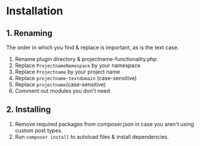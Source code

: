 # Installation

## 1. Renaming

The order in which you find & replace is important, as is the text case.

1. Rename plugin directory & projectname-functionality.php
2. Replace `ProjectnameNamespace` by your namespace
3. Replace `Projectname` by your project name
4. Replace `projectname-textdomain` (case-sensitive)
5. Replace `projectname`(case-sensitive)
6. Comment out modules you don't need

## 2. Installing

1. Remove required packages from composer.json in case you aren't using custom post types.
2. Run `composer install` to autoload files & install dependencies.
